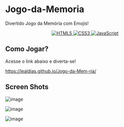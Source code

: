 # Jogo-da-Memoria
Divertido Jogo da Memória com Emojis!

<p align="center">
  <a href="#">
    <img src="https://img.shields.io/badge/HTML5-E34F26?style=for-the-badge&logo=html5&logoColor=white" alt="HTML5">
  </a>
  <a href="#">
    <img src="https://img.shields.io/badge/CSS3-1572B6?style=for-the-badge&logo=css3&logoColor=white" alt="CSS3">
  </a>
  <a href="#">
    <img src="https://img.shields.io/badge/JavaScript-F7DF1E?style=for-the-badge&logo=javascript&logoColor=black" alt="JavaScript">
  </a>
</p>

## Como Jogar?

Acesse o link abaixo e diverta-se!

https://lealdias.github.io/Jogo-da-Mem-ria/

## Screen Shots

![image](https://github.com/LealDias/Jogo-da-Mem-ria/assets/70763447/9f8f7876-2bb8-4c8e-abd5-1d7bd1ed7df5)

![image](https://github.com/LealDias/Jogo-da-Mem-ria/assets/70763447/9193ab32-8ae8-4dfe-b21f-3b8ff5cc1291)

![image](https://github.com/LealDias/Jogo-da-Mem-ria/assets/70763447/752159fb-f002-4e96-97c8-b958a5c2a24f)



